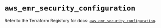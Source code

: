 # `aws_emr_security_configuration`

Refer to the Terraform Registory for docs: [`aws_emr_security_configuration`](https://registry.terraform.io/providers/hashicorp/aws/4.65.0/docs/resources/emr_security_configuration).
